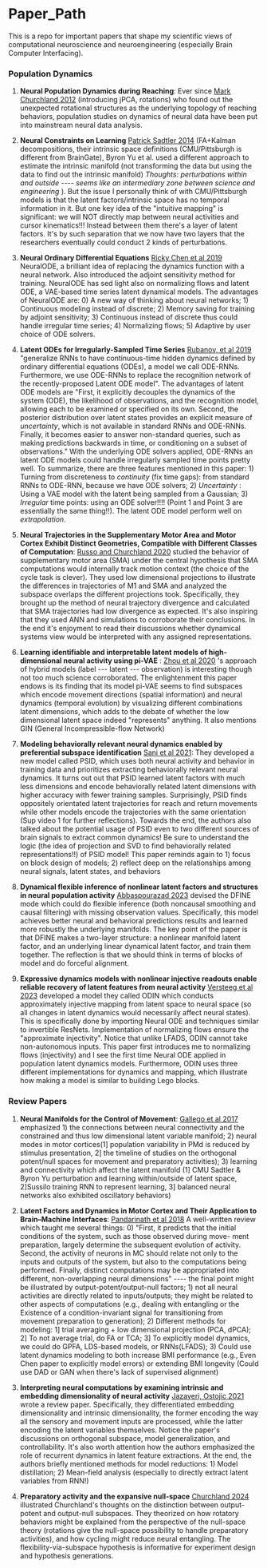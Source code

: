 # Paper_Path

This is a repo for important papers that shape my scientific views of computational neuroscience and neuroengineering (especially Brain Computer Interfacing).


### Population Dynamics
1) __Neural Population Dynamics during Reaching__: Ever since [Mark Churchland 2012](https://www.nature.com/articles/nature11129) (introducing jPCA, rotations) who found out the unexpected rotational structures as the underlying topology of reaching behaviors, population studies on dynamics of neural data have been put into mainstream neural data analysis.


2) __Neural Constraints on Learning__  [Patrick Sadtler 2014](https://www.nature.com/articles/nature13665) (FA+Kalman decompositions, their intrinsic space definitions (CMU/Pittsburgh is different from BrainGate), Byron Yu et al. used a different approach to estimate the intrinsic manifold (not transforming the data but using the data to find out the intrinsic manifold) _Thoughts: perturbations within and outside ---- seems like an intermediary zone between science and engineering_ ). But the issue I personally think of with CMU/Pittsburgh models is that the latent factors/intrinsic space has no temporal information in it. But one key idea of the "intuitive mapping" is significant: we will NOT directly map between neural activities and cursor kinematics!!! Instead between them there's a layer of latent factors. It's by such separation that we now have two layers that the researchers eventually could conduct 2 kinds of perturbations.

3) __Neural Ordinary Differential Equations__ [Ricky Chen et al 2019](https://arxiv.org/abs/1806.07366) NeuralODE, a brilliant idea of replacing the dynamics function with a neural network. Also introduced the adjoint sensitivity method for training. NeuralODE has sed light also on normalizing flows and latent ODE, a VAE-based time series latent dynamical models. The advantages of NeuralODE are: 0) A new way of thinking about neural networks; 1) Continuous modeling instead of discrete; 2) Memory saving for training by adjoint sensitivity; 3) Continuous instead of discrete thus could handle irregular time series; 4) Normalizing flows; 5) Adaptive by user choice of ODE solvers.

4) __Latent ODEs for Irregularly-Sampled Time Series__ [Rubanov, et al 2019](https://arxiv.org/abs/1907.03907) "generalize RNNs to have continuous-time hidden dynamics defined by ordinary differential equations (ODEs), a model we call ODE-RNNs. Furthermore, we use ODE-RNNs to replace the recognition network of the recently-proposed Latent ODE model". The advantages of latent ODE models are "First, it explicitly decouples the dynamics of the system (ODE), the likelihood of observations, and the recognition model, allowing each to be examined or specified on its own. Second, the posterior distribution over latent states provides an explicit measure of _uncertainty_, which is not available in standard RNNs and ODE-RNNs. Finally, it becomes easier to answer non-standard queries, such as making predictions backwards in time, or conditioning on a subset of observations." With the underlying ODE solvers applied, ODE-RNNs an latent ODE models could handle irregularly sampled time points pretty well. To summarize, there are three features mentioned in this paper: 1) Turning from discreteness to _continuity_ (fix time gaps): from standard RNNs to ODE-RNN, because we have ODE solvers; 2) _Uncertainty_ : Using a VAE model with the latent being sampled from a Gaussian; 3) _Irregular_ time points: using an ODE solver!!!! (Point 1 and Point 3 are essentially the same thing!!). The latent ODE model perform well on _extrapolation_. 

5) __Neural Trajectories in the Supplementary Motor Area and Motor Cortex Exhibit Distinct Geometries, Compatible with Different Classes of Computation__: 
[Russo and Churchland 2020](https://www.sciencedirect.com/science/article/pii/S0896627320303664) studied the behavior of supplementary motor area (SMA) under the central hypothesis that SMA computations would internally track motion context (the choice of the cycle task is clever). They used low dimensional projections to illustrate the differences in trajectories of M1 and SMA and analyzed the subspace overlaps the different projections took. Specifically, they brought up the method of neural trajectory divergence and calculated that SMA trajectories had low divergence as expected. It's also inspiring that they used ANN and simulations to corroborate their conclusions. In the end it's enjoyment to read their discussions whether dynamical systems view would be interpreted with any assigned representations.

6) __Learning identifiable and interpretable latent models of high-dimensional neural activity using pi-VAE__ : [Zhou et al 2020](https://arxiv.org/abs/2011.04798) 's approach of hybrid models (label --- latent --- observation) is interesting though not too much science corroborated. The enlightenment this paper endows is its finding that its model pi-VAE seems to find subspaces which encode movement directions (spatial information) and neural dynamics (temporal evolution) by visualizing different combinations latent dimensions, which adds to the debate of whether the low dimensional latent space indeed "represents" anything. It also mentions GIN (General Incompressible-flow Network)

7) __Modeling behaviorally relevant neural dynamics enabled by preferential subspace identification__ [Sani et al 2021](https://www.nature.com/articles/s41593-020-00733-0): They developed a new model called PSID, which uses both neural activity and behavior in training data and prioritizes extracting behaviorally relevant neural dynamics. It turns out out that PSID learned latent factors with much less dimensions and encode behaviorally related latent dimensions with higher accuracy with fewer training samples. Surprisingly, PSID finds oppositely orientated latent trajectories for reach and return movements while other models encode the trajectories with the same orientation (Sup video 1 for further reflections). Towards the end, the authors also talked about the potential usage of PSID even to two different sources of brain signals to extract common dynamics! Be sure to understand the logic (the idea of projection and SVD to find behaviorally related representations!!) of PSID model! This paper reminds again to 1) focus on block design of models; 2) reflect deep on the relationships among neural signals, latent states, and behaviors

8) __Dynamical flexible inference of nonlinear latent factors and structures in neural population activity__ [Abbaspourazad 2023](https://www.nature.com/articles/s41551-023-01106-1) devised the DFINE mode which could do flexible inference (both noncausal smoothing and causal filtering) with missing observation values. Specifically, this model achieves better neural and behavioral predictions results and learned more robustly the underlying manifolds. The key point of the paper is that DFINE makes a two-layer structure: a nonlinear manifold latent factor, and an underlying linear dynamical latent factor, and train them together. The reflection is that we should think in terms of blocks of model and do forceful alignment.

9) __Expressive dynamics models with nonlinear injective readouts enable reliable recovery of latent features from neural activity__ [Versteeg et al 2023](https://pubmed.ncbi.nlm.nih.gov/37744459/#:~:text=Expressive%20dynamics%20models%20with%20nonlinear,latent%20features%20from%20neural%20activity) developed a model they called ODIN which conducts approximately injective mapping from latent space to neural space (so all changes in latent dynamics would necessarily affect neural states). This is specifically done by importing Neural ODE and techniques similar to invertible ResNets. Implementation of normalizing flows ensure the "approximate injectivity". Notice that unlike LFADS, ODIN cannot take non-autonomous inputs. This paper first introduces me to normalizing flows (injectivity) and I see the first time Neural ODE applied in population latent dynamics models. Furthermore, ODIN uses three different implementations for dynamics and mapping, which illustrate how making a model is similar to building Lego blocks.



### Review Papers
1) __Neural Manifolds for the Control of Movement__: [Gallego et al 2017](https://pubmed.ncbi.nlm.nih.gov/28595054/) emphasized 1) the connections between neural connectivity and the constrained and thus low dimensional latent variable manifold; 2) neural modes in motor cortices(1] population variability in PMd is reduced by stimulus presentation, 2] the timeline of studies on the orthogonal potent/null spaces for movement and preparatory activities); 3) learning and connectivity which affect the latent manifold (1] CMU Sadtler & Byron Yu perturbation and learning within/outside of latent space, 2]Sussilo training RNN to represent learning, 3] balanced neural networks also exhibited oscillatory behaviors)

2) __Latent Factors and Dynamics in Motor Cortex and Their Application to Brain–Machine Interfaces__: 
[Pandarinath et al 2018](https://www.jneurosci.org/content/38/44/9390) A well-written review which taught me several things: 0) "First, it predicts that the initial conditions of the system, such as those observed during move- ment preparation, largely determine the subsequent evolution of activity. Second, the activity of neurons in MC should relate not only to the inputs and outputs of the system, but also to the computations being performed. Finally, distinct computations may be appropriated into different, non-overlapping neural dimensions" ---- the final point might be illustrated by output-potent/output-null factors; 1) not all neural activities are directly related to inputs/outputs; they might be related to other aspects of computations (e.g., dealing with entangling or the Existence of a condition-invariant signal for transitioning from movement preparation to generation); 2) Different methods for modeling: 1] trial averaging + low dimensional projection (PCA, dPCA); 2] To not average trial, do FA or TCA; 3] To explicitly model dynamics, we could do GPFA, LDS-based models, or RNNs(LFADS); 3) Could use latent dynamics modeling to both increase BMI performance (e.g., Even Chen paper to explicitly model errors) or extending BMI longevity (Could use DAD or GAN when there's lack of supervised alignment)

3) __Interpreting neural computations by examining intrinsic and embedding dimensionality of neural activity__ [Jazayeri, Ostojic 2021](https://www.sciencedirect.com/science/article/pii/S0959438821000933) wrote a review paper. Specifically, they differentiated embedding dimensionality and intrinsic dimensionality, the former encoding the way all the sensory and movement inputs are processed, while the latter encoding the latent variables themselves. Notice the paper's discussions on orthogonal subspace, model generalization, and controllability. It's also worth attention how the authors emphasized the role of recurrent dynamics in latent feature extractions. At the end, the authors briefly mentioned methods for model reductions: 1) Model distillation; 2) Mean-field analysis (especially to directly extract latent variables from RNN!)

4) __Preparatory activity and the expansive null-space__ [Churchland 2024](https://www.nature.com/articles/s41583-024-00796-z) illustrated Churchland's thoughts on the distinction between output-potent and output-null subspaces. They theorized on how rotatory behaviors might be explained from the perspective of the null-space theory (rotations give the null-space possibility to handle preparatory activities), and how cycling might reduce neural entangling. The flexibility-via-subspace hypothesis is informative for experiment design and hypothesis generations.



